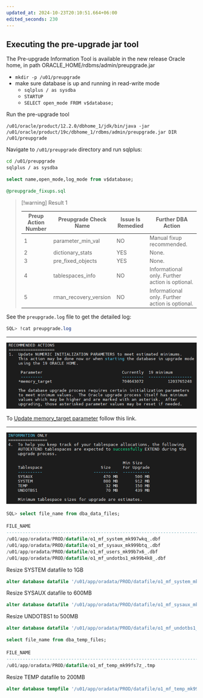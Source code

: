 ```yaml
---
updated_at: 2024-10-23T20:10:51.664+06:00
edited_seconds: 230
---
```

## Executing the pre-upgrade jar tool

The Pre-upgrade Information Tool is available in the new release Oracle home, in path ORACLE_HOME/rdbms/admin/preupgrade.jar
- `mkdir -p /u01/preupgrade`
- make sure database is up and running in read-write mode
	- `sqlplus / as sysdba`
	- `STARTUP`
	- `SELECT open_mode FROM v$database;`


Run the pre-upgrade tool
```
/u01/oracle/product/12.2.0/dbhome_1/jdk/bin/java -jar /u01/oracle/product/19c/dbhome_1/rdbms/admin/preupgrade.jar DIR /u01/preupgrade
```

Navigate to `/u01/preupgrade` directory and run sqlplus:
```bash
cd /u01/preupgrade
sqlplus / as sysdba
```

```sql
select name,open_mode,log_mode from v$database;
```

```sql
@preupgrade_fixups.sql
```


> [!warning] Result 1
> 
> | **Preup Action Number** | **Preupgrade Check Name** | **Issue Is Remedied** | **Further DBA Action**                          |
> | ----------------------- | ------------------------- | --------------------- | ----------------------------------------------- |
> | 1                       | parameter_min_val         | NO                    | Manual fixup recommended.                       |
> | 2                       | dictionary_stats          | YES                   | None.                                           |
> | 3                       | pre_fixed_objects         | YES                   | None.                                           |
> | 4                       | tablespaces_info          | NO                    | Informational only. Further action is optional. |
> | 5                       | rman_recovery_version     | NO                    | Informational only. Further action is optional. |


See the `preupgrade.log` file to get the detailed log:

```sql
SQL> !cat preupgrade.log
```

---

![recommended_preupgrade_actions.png](../Attachments/recommended_preupgrade_actions.png)

To [Update memory_target parameter](Update%20memory_target%20parameter.md) follow this link.

---

![required_tablespace_allocations.png](../Attachments/required_tablespace_allocations.png)

```sql
SQL> select file_name from dba_data_files;

FILE_NAME
----------------------------------------------------------------------------
/u01/app/oradata/PROD/datafile/o1_mf_system_mk997wkq_.dbf
/u01/app/oradata/PROD/datafile/o1_mf_sysaux_mk999btq_.dbf
/u01/app/oradata/PROD/datafile/o1_mf_users_mk99b7x6_.dbf
/u01/app/oradata/PROD/datafile/o1_mf_undotbs1_mk99b4k8_.dbf
```

Resize SYSTEM datafile to 1GB
```sql
alter database datafile '/u01/app/oradata/PROD/datafile/o1_mf_system_mk997wkq_.dbf' resize 1g;
```

Resize SYSAUX datafile to 600MB
```sql
alter database datafile '/u01/app/oradata/PROD/datafile/o1_mf_sysaux_mk999btq_.dbf' resize 600m;
```

Resize UNDOTBS1 to 500MB
```sql
alter database datafile '/u01/app/oradata/PROD/datafile/o1_mf_undotbs1_mk99b4k8_.dbf' resize 500m;
```

```sql
select file_name from dba_temp_files;

FILE_NAME
---------------------------------------------------------------------------
/u01/app/oradata/PROD/datafile/o1_mf_temp_mk99fs7z_.tmp
```

Resize TEMP datafile to 200MB
```sql
alter database tempfile '/u01/app/oradata/PROD/datafile/o1_mf_temp_mk99fs7z_.tmp' resize 200m;
```

